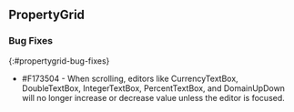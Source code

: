 ## PropertyGrid

### Bug Fixes
{:#propertygrid-bug-fixes}

* \#F173504 - When scrolling, editors like CurrencyTextBox, DoubleTextBox, IntegerTextBox, PercentTextBox, and DomainUpDown will no longer increase or decrease value unless the editor is focused.
